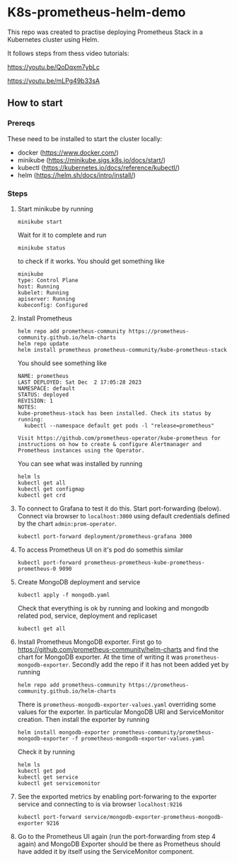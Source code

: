 # K8s-prometheus-helm-demo

This repo was created to practise deploying Prometheus Stack in a Kubernetes cluster using Helm.

It follows steps from thess video tutorials:

https://youtu.be/QoDqxm7ybLc

https://youtu.be/mLPg49b33sA

## How to start

### Prereqs

These need to be installed to start the cluster locally:
- docker (https://www.docker.com/)
- minikube (https://minikube.sigs.k8s.io/docs/start/)
- kubectl (https://kubernetes.io/docs/reference/kubectl/)
- helm (https://helm.sh/docs/intro/install/)

### Steps

1. Start minikube by running
    ```
    minikube start
    ```
    Wait for it to complete and run
    ```
    minikube status
    ```
    to check if it works. You should get something like
    ```
    minikube
    type: Control Plane
    host: Running
    kubelet: Running
    apiserver: Running
    kubeconfig: Configured
    ```
2. Install Prometheus
   ```
   helm repo add prometheus-community https://prometheus-community.github.io/helm-charts
   helm repo update
   helm install prometheus prometheus-community/kube-prometheus-stack
   ```
   You should see something like
   ```
   NAME: prometheus
   LAST DEPLOYED: Sat Dec  2 17:05:28 2023
   NAMESPACE: default
   STATUS: deployed
   REVISION: 1
   NOTES:
   kube-prometheus-stack has been installed. Check its status by running:
     kubectl --namespace default get pods -l "release=prometheus"
   
   Visit https://github.com/prometheus-operator/kube-prometheus for instructions on how to create & configure Alertmanager and Prometheus instances using the Operator.
   ```
   You can see what was installed by running
   ```
   helm ls
   kubectl get all
   kubectl get configmap
   kubectl get crd
   ```
4. To connect to Grafana to test it do this. Start port-forwarding (below). Connect via browser to `localhost:3000` using default credentials defined by the chart `admin:prom-operator`.
   ```
   kubectl port-forward deployment/prometheus-grafana 3000
   ```
5. To access Prometheus UI on it's pod do somethis similar
   ```
   kubectl port-forward prometheus-prometheus-kube-prometheus-prometheus-0 9090
   ```
6. Create MongoDB deployment and service
   ```
   kubectl apply -f mongodb.yaml
   ```
   Check that everything is ok by running and looking and mongodb related pod, service, deployment and replicaset
   ```
   kubectl get all
   ```
7. Install Prometheus MongoDB exporter.
   First go to https://github.com/prometheus-community/helm-charts and find the chart for MongoDB exporter. At the time of writing it was `prometheus-mongodb-exporter`.
   Secondly add the repo if it has not been added yet by running
   ```
   helm repo add prometheus-community https://prometheus-community.github.io/helm-charts
   ```
   There is `prometheus-mongodb-exporter-values.yaml` overriding some values for the exporter. In particular MongoDB URI and ServiceMonitor creation. Then install the exporter by running
   ```
   helm install mongodb-exporter prometheus-community/prometheus-mongodb-exporter -f prometheus-mongodb-exporter-values.yaml
   ```
   Check it by running
   ```
   helm ls
   kubectl get pod
   kubectl get service
   kubectl get servicemonitor
8. See the exported metrics by enabling port-forwaring to the exporter service and connecting to is via browser `localhost:9216`
   ```
   kubectl port-forward service/mongodb-exporter-prometheus-mongodb-exporter 9216
   ```
9. Go to the Prometheus UI again (run the port-forwarding from step 4 again) and MongoDB Exporter should be there as Prometheus should have added it by itself using the ServiceMonitor component.
